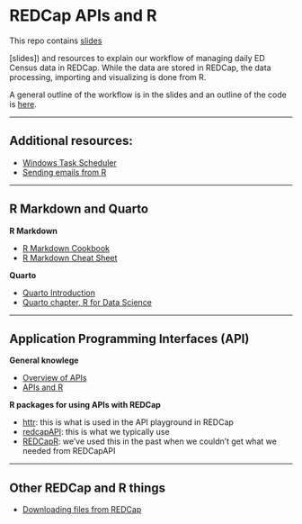 
<!-- README.md is generated from README.Rmd. Please edit that file -->

# REDCap APIs and R

This repo contains
<a href="https://elizabethjump.github.io/redcap_apis_and_r/#/title-slide" target="_blank">slides</a>

\[slides\]) and resources to explain our workflow of managing daily ED
Census data in REDCap. While the data are stored in REDCap, the data
processing, importing and visualizing is done from R.

A general outline of the workflow is in the slides and an outline of the
code is
[here](https://github.com/San-Mateo-County-Health-Epidemiology/redcap_apis_and_r/blob/main/resources/workflow-outline.R).

------------------------------------------------------------------------

## Additional resources:

- [Windows Task
  Scheduler](https://github.com/San-Mateo-County-Health-Epidemiology/redcap_apis_and_r/blob/main/resources/r-scripts-on-windows-task-scheduler.md)
- [Sending emails from
  R](https://github.com/San-Mateo-County-Health-Epidemiology/redcap_apis_and_r/blob/main/resources/sending-emails-from-r.md)

------------------------------------------------------------------------

## R Markdown and Quarto

**R Markdown**

- [R Markdown Cookbook](https://bookdown.org/yihui/rmarkdown-cookbook/)
- [R Markdown Cheat Sheet](https://rmarkdown.rstudio.com/lesson-15.html)

**Quarto**

- [Quarto
  Introduction](https://quarto.org/docs/get-started/hello/rstudio.html)
- [Quarto chapter, R for Data Science](https://r4ds.hadley.nz/quarto)

------------------------------------------------------------------------

## Application Programming Interfaces (API)

**General knowlege**

- [Overview of APIs](https://www.postman.com/what-is-an-api/)
- [APIs and R](https://www.dataquest.io/blog/r-api-tutorial/)

**R packages for using APIs with REDCap**

- [httr](https://httr.r-lib.org/): this is what is used in the API
  playground in REDCap
- [redcapAPI](https://github.com/vubiostat/redcapAPI): this is what we
  typically use
- [REDCapR](https://ouhscbbmc.github.io/REDCapR/): we’ve used this in
  the past when we couldn’t get what we needed from REDCapAPI

------------------------------------------------------------------------

## Other REDCap and R things

- [Downloading files from
  REDCap](https://github.com/San-Mateo-County-Health-Epidemiology/redcap_apis_and_r/blob/main/resources/downloading-files-from-redcap.md)
